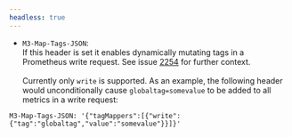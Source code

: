 ```yaml
---
headless: true
---
```


- `M3-Map-Tags-JSON`:  
 If this header is set it enables dynamically mutating tags in a Prometheus write request. See issue
[2254](https://github.com/m3db/m3/issues/2254) for further context.<br /><br />
Currently only `write` is supported. As an example, the following header would unconditionally cause
`globaltag=somevalue` to be added to all metrics in a write request:
```
M3-Map-Tags-JSON: '{"tagMappers":[{"write":{"tag":"globaltag","value":"somevalue"}}]}'
```
<br /><br />
